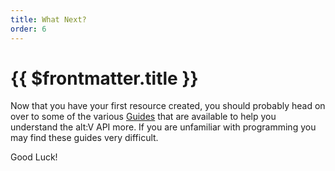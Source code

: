 ```yaml
---
title: What Next?
order: 6
---
```


# {{ $frontmatter.title }}

Now that you have your first resource created, you should probably head on over to some of the various [Guides](/guides/index.md) that are available to help you understand the alt:V API more. If you are unfamiliar with programming you may find these guides very difficult.

Good Luck!